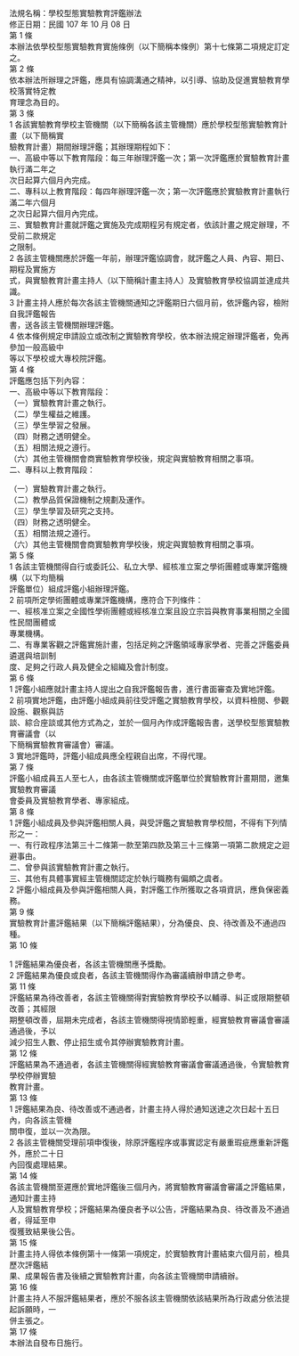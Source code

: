 法規名稱：學校型態實驗教育評鑑辦法  
修正日期：民國 107 年 10 月 08 日  
第 1 條  
本辦法依學校型態實驗教育實施條例（以下簡稱本條例）第十七條第二項規定訂定之。  
第 2 條  
依本辦法所辦理之評鑑，應具有協調溝通之精神，以引導、協助及促進實驗教育學校落實特定教  
育理念為目的。  
第 3 條  
1 各該實驗教育學校主管機關（以下簡稱各該主管機關）應於學校型態實驗教育計畫（以下簡稱實  
驗教育計畫）期間辦理評鑑；其辦理期程如下：  
一、高級中等以下教育階段：每三年辦理評鑑一次；第一次評鑑應於實驗教育計畫執行滿二年之  
次日起算六個月內完成。  
二、專科以上教育階段：每四年辦理評鑑一次；第一次評鑑應於實驗教育計畫執行滿二年六個月  
之次日起算六個月內完成。  
三、實驗教育計畫就評鑑之實施及完成期程另有規定者，依該計畫之規定辦理，不受前二款規定  
之限制。  
2 各該主管機關應於評鑑一年前，辦理評鑑協調會，就評鑑之人員、內容、期日、期程及實施方  
式，與實驗教育計畫主持人（以下簡稱計畫主持人）及實驗教育學校協調並達成共識。  
3 計畫主持人應於每次各該主管機關通知之評鑑期日六個月前，依評鑑內容，檢附自我評鑑報告  
書，送各該主管機關辦理評鑑。  
4 依本條例規定申請設立或改制之實驗教育學校，依本辦法規定辦理評鑑者，免再參加一般高級中  
等以下學校或大專校院評鑑。  
第 4 條  
評鑑應包括下列內容：  
一、高級中等以下教育階段：  
（一）實驗教育計畫之執行。  
（二）學生權益之維護。  
（三）學生學習之發展。  
（四）財務之透明健全。  
（五）相關法規之遵行。  
（六）其他主管機關會商實驗教育學校後，規定與實驗教育相關之事項。  
二、專科以上教育階段：  


（一）實驗教育計畫之執行。  
（二）教學品質保證機制之規劃及運作。  
（三）學生學習及研究之支持。  
（四）財務之透明健全。  
（五）相關法規之遵行。  
（六）其他主管機關會商實驗教育學校後，規定與實驗教育相關之事項。  
第 5 條  
1 各該主管機關得自行或委託公、私立大學、經核准立案之學術團體或專業評鑑機構（以下均簡稱  
評鑑單位）組成評鑑小組辦理評鑑。  
2 前項所定學術團體或專業評鑑機構，應符合下列條件：  
一、經核准立案之全國性學術團體或經核准立案且設立宗旨與教育事業相關之全國性民間團體或  
專業機構。  
二、有專業客觀之評鑑實施計畫，包括足夠之評鑑領域專家學者、完善之評鑑委員遴選與培訓制  
度、足夠之行政人員及健全之組織及會計制度。  
第 6 條  
1 評鑑小組應就計畫主持人提出之自我評鑑報告書，進行書面審查及實地評鑑。  
2 前項實地評鑑，由評鑑小組成員前往受評鑑之實驗教育學校，以資料檢閱、參觀設施、觀察與訪  
談、綜合座談或其他方式為之，並於一個月內作成評鑑報告書，送學校型態實驗教育審議會（以  
下簡稱實驗教育審議會）審議。  
3 實地評鑑時，評鑑小組成員應全程親自出席，不得代理。  
第 7 條  
評鑑小組成員五人至七人，由各該主管機關或評鑑單位於實驗教育計畫期間，邀集實驗教育審議  
會委員及實驗教育學者、專家組成。  
第 8 條  
1 評鑑小組成員及參與評鑑相關人員，與受評鑑之實驗教育學校間，不得有下列情形之一：  
一、有行政程序法第三十二條第一款至第四款及第三十三條第一項第二款規定之迴避事由。  
二、曾參與該實驗教育計畫之執行。  
三、其他有具體事實經主管機關認定於執行職務有偏頗之虞者。  
2 評鑑小組成員及參與評鑑相關人員，對評鑑工作所獲取之各項資訊，應負保密義務。  
第 9 條  
實驗教育計畫評鑑結果（以下簡稱評鑑結果），分為優良、良、待改善及不通過四種。  
第 10 條  


1 評鑑結果為優良者，各該主管機關應予獎勵。  
2 評鑑結果為優良或良者，各該主管機關得作為審議續辦申請之參考。  
第 11 條  
評鑑結果為待改善者，各該主管機關得對實驗教育學校予以輔導、糾正或限期整頓改善；其經限  
期整頓改善，屆期未完成者，各該主管機關得視情節輕重，經實驗教育審議會審議通過後，予以  
減少招生人數、停止招生或令其停辦實驗教育計畫。  
第 12 條  
評鑑結果為不通過者，各該主管機關得經實驗教育審議會審議通過後，令實驗教育學校停辦實驗  
教育計畫。  
第 13 條  
1 評鑑結果為良、待改善或不通過者，計畫主持人得於通知送達之次日起十五日內，向各該主管機  
關申復，並以一次為限。  
2 各該主管機關受理前項申復後，除原評鑑程序或事實認定有嚴重瑕疵應重新評鑑外，應於二十日  
內回復處理結果。  
第 14 條  
各該主管機關至遲應於實地評鑑後三個月內，將實驗教育審議會審議之評鑑結果，通知計畫主持  
人及實驗教育學校；評鑑結果為優良者予以公告，評鑑結果為良、待改善及不通過者，得延至申  
復獲致結果後公告。  
第 15 條  
計畫主持人得依本條例第十一條第一項規定，於實驗教育計畫結束六個月前，檢具歷次評鑑結  
果、成果報告書及後續之實驗教育計畫，向各該主管機關申請續辦。  
第 16 條  
計畫主持人不服評鑑結果者，應於不服各該主管機關依該結果所為行政處分依法提起訴願時，一  
併主張之。  
第 17 條  
本辦法自發布日施行。  


